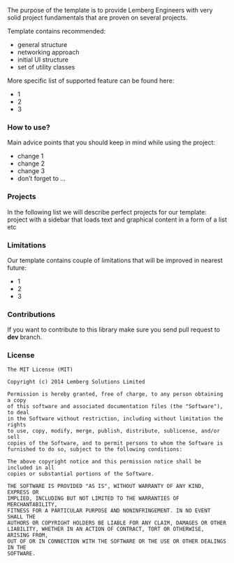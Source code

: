 The purpose of the template is to provide Lemberg Engineers with very solid project fundamentals that are proven on several projects.

Template contains recommended:

- general structure
- networking approach
- initial UI structure
- set of utility classes

More specific list of supported feature can be found here:

- 1
- 2
- 3

### How to use?
Main advice points that you should keep in mind while using the project:

- change 1
- change 2
- change 3
- don’t forget to …

### Projects
In the following list we will describe perfect projects for our template:
project with a sidebar that loads text and graphical content in a form of a list
etc

### Limitations
Our template contains couple of limitations that will be improved in nearest future:

- 1
- 2
- 3

### Contributions

If you want to contribute to this library make sure you send pull request to **dev** branch.

### License

```
The MIT License (MIT)

Copyright (c) 2014 Lemberg Solutions Limited

Permission is hereby granted, free of charge, to any person obtaining a copy
of this software and associated documentation files (the "Software"), to deal
in the Software without restriction, including without limitation the rights
to use, copy, modify, merge, publish, distribute, sublicense, and/or sell
copies of the Software, and to permit persons to whom the Software is
furnished to do so, subject to the following conditions:

The above copyright notice and this permission notice shall be included in all
copies or substantial portions of the Software.

THE SOFTWARE IS PROVIDED "AS IS", WITHOUT WARRANTY OF ANY KIND, EXPRESS OR
IMPLIED, INCLUDING BUT NOT LIMITED TO THE WARRANTIES OF MERCHANTABILITY,
FITNESS FOR A PARTICULAR PURPOSE AND NONINFRINGEMENT. IN NO EVENT SHALL THE
AUTHORS OR COPYRIGHT HOLDERS BE LIABLE FOR ANY CLAIM, DAMAGES OR OTHER
LIABILITY, WHETHER IN AN ACTION OF CONTRACT, TORT OR OTHERWISE, ARISING FROM,
OUT OF OR IN CONNECTION WITH THE SOFTWARE OR THE USE OR OTHER DEALINGS IN THE
SOFTWARE.
```


